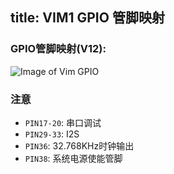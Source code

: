 title: VIM1 GPIO 管脚映射
---

### GPIO管脚映射(V12):
![Image of Vim GPIO](/images/vim1/vim_pinout.png)


### 注意

* `PIN17-20`: 串口调试
* `PIN29-33`: I2S
* `PIN36`: 32.768KHz时钟输出
* `PIN38`: 系统电源使能管脚

